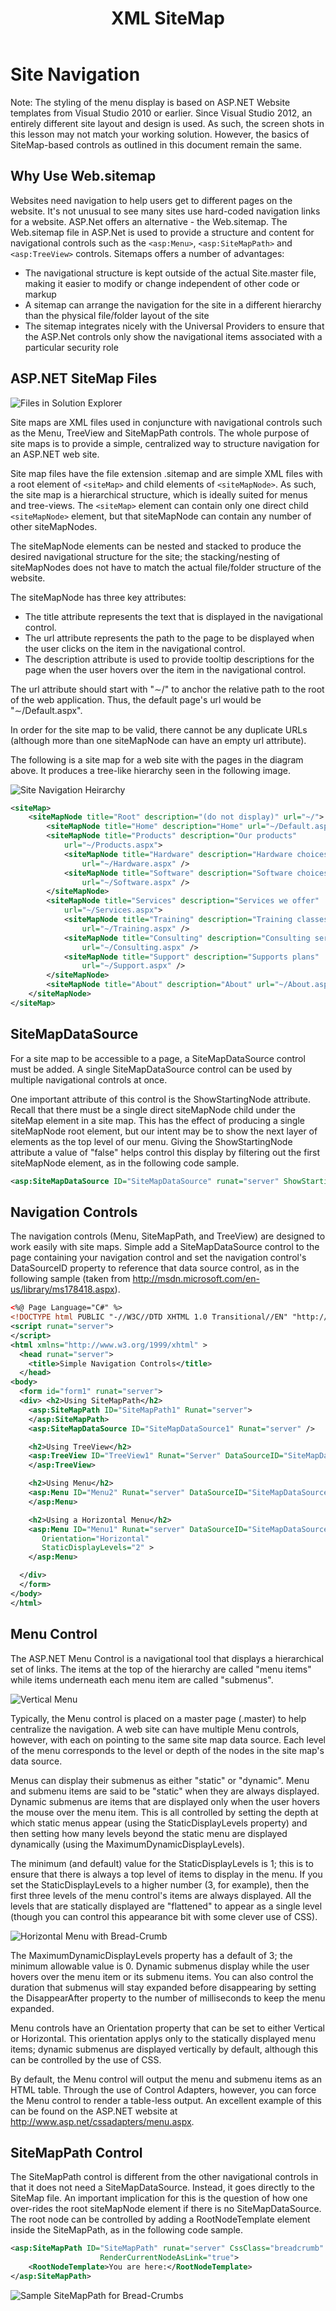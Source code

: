 ﻿---
title: XML SiteMap
errata: Adapted from the Word document "C01_Site Navigation.docx".
---
# Site Navigation

Note: The styling of the menu display is based on ASP.NET Website templates from Visual Studio 2010 or earlier. Since Visual Studio 2012, an entirely different site layout and design is used. As such, the screen shots in this lesson may not match your working solution. However, the basics of SiteMap-based controls as outlined in this document remain the same.

## Why Use Web.sitemap

Websites need navigation to help users get to different pages on the website. It's not unusual to see many sites use hard-coded navigation links for a website. ASP.Net offers an alternative - the Web.sitemap. The Web.sitemap file in ASP.Net is used to provide a structure and content for navigational controls such as the `<asp:Menu>`, `<asp:SiteMapPath>` and `<asp:TreeView>` controls. Sitemaps offers a number of advantages:

- The navigational structure is kept outside of the actual Site.master file, making it easier to modify or change independent of other code or markup
- A sitemap can arrange the navigation for the site in a different hierarchy than the physical file/folder layout of the site
- The sitemap integrates nicely with the Universal Providers to ensure that the ASP.Net controls only show the navigational items associated with a particular security role

## ASP.NET SiteMap Files

![Files in Solution Explorer](./fig-1.png)

Site maps are XML files used in conjuncture with navigational controls such as the Menu, TreeView and SiteMapPath controls. The whole purpose of site maps is to provide a simple, centralized way to structure navigation for an ASP.NET web site.

Site map files have the file extension .sitemap and are simple XML files with a root element of `<siteMap>` and child elements of `<siteMapNode>`. As such, the site map is a hierarchical structure, which is ideally suited for menus and tree-views. The `<siteMap>` element can contain only one direct child `<siteMapNode>` element, but that siteMapNode can contain any number of other siteMapNodes.

The siteMapNode elements can be nested and stacked to produce the desired navigational structure for the site; the stacking/nesting of siteMapNodes does not have to match the actual file/folder structure of the website.

The siteMapNode has three key attributes:

- The title attribute represents the text that is displayed in the navigational control.
- The url attribute represents the path to the page to be displayed when the user clicks on the item in the navigational control.
- The description attribute is used to provide tooltip descriptions for the page when the user hovers over the item in the navigational control.

The url attribute should start with "∼/" to anchor the relative path to the root of the web application. Thus, the default page's url would be "∼/Default.aspx".

In order for the site map to be valid, there cannot be any duplicate URLs (although more than one siteMapNode can have an empty url attribute).

The following is a site map for a web site with the pages in the diagram above. It produces a tree-like hierarchy seen in the following image.

![Site Navigation Heirarchy](./fig-2.png)

```xml
<siteMap>
    <siteMapNode title="Root" description="(do not display)" url="~/">
        <siteMapNode title="Home" description="Home" url="~/Default.aspx" />
        <siteMapNode title="Products" description="Our products"
            url="~/Products.aspx">
            <siteMapNode title="Hardware" description="Hardware choices"
                url="~/Hardware.aspx" />
            <siteMapNode title="Software" description="Software choices"
                url="~/Software.aspx" />
        </siteMapNode>
        <siteMapNode title="Services" description="Services we offer"
            url="~/Services.aspx">
            <siteMapNode title="Training" description="Training classes"
                url="~/Training.aspx" />
            <siteMapNode title="Consulting" description="Consulting services"
                url="~/Consulting.aspx" />
            <siteMapNode title="Support" description="Supports plans"
                url="~/Support.aspx" />
        </siteMapNode>
        <siteMapNode title="About" description="About" url="~/About.aspx" />
    </siteMapNode>
</siteMap>
```

## SiteMapDataSource

For a site map to be accessible to a page, a SiteMapDataSource control must be added. A single SiteMapDataSource control can be used by multiple navigational controls at once.

One important attribute of this control is the ShowStartingNode attribute. Recall that there must be a single direct siteMapNode child under the siteMap element in a site map. This has the effect of producing a single siteMapNode root element, but our intent may be to show the next layer of elements as the top level of our menu. Giving the ShowStartingNode attribute a value of "false" helps control this display by filtering out the first siteMapNode element, as in the following code sample.

```xml
<asp:SiteMapDataSource ID="SiteMapDataSource" runat="server" ShowStartingNode="false" />
```

## Navigation Controls

The navigation controls (Menu, SiteMapPath, and TreeView) are designed to work easily with site maps. Simple add a SiteMapDataSource control to the page containing your navigation control and set the navigation control's DataSourceID property to reference that data source control, as in the following sample (taken from http://msdn.microsoft.com/en-us/library/ms178418.aspx).

```xml
<%@ Page Language="C#" %>
<!DOCTYPE html PUBLIC "-//W3C//DTD XHTML 1.0 Transitional//EN" "http://www.w3.org/TR/xhtml1/DTD/xhtml1-transitional.dtd">
<script runat="server">
</script>
<html xmlns="http://www.w3.org/1999/xhtml" >
  <head runat="server">
    <title>Simple Navigation Controls</title>
  </head>
<body>
  <form id="form1" runat="server">
  <div> <h2>Using SiteMapPath</h2>
    <asp:SiteMapPath ID="SiteMapPath1" Runat="server">
    </asp:SiteMapPath>
    <asp:SiteMapDataSource ID="SiteMapDataSource1" Runat="server" />

    <h2>Using TreeView</h2>
    <asp:TreeView ID="TreeView1" Runat="Server" DataSourceID="SiteMapDataSource1">
    </asp:TreeView>

    <h2>Using Menu</h2>
    <asp:Menu ID="Menu2" Runat="server" DataSourceID="SiteMapDataSource1">
    </asp:Menu>

    <h2>Using a Horizontal Menu</h2>
    <asp:Menu ID="Menu1" Runat="server" DataSourceID="SiteMapDataSource1"
       Orientation="Horizontal"
       StaticDisplayLevels="2" >
    </asp:Menu>

  </div>
  </form>
</body>
</html>
```

## Menu Control

The ASP.NET Menu Control is a navigational tool that displays a hierarchical set of links. The items at the top of the hierarchy are called "menu items" while items underneath each menu item are called "submenus".

![Vertical Menu](./fig-3.png)

Typically, the Menu control is placed on a master page (.master) to help centralize the navigation. A web site can have multiple Menu controls, however, with each on pointing to the same site map data source. Each level of the menu corresponds to the level or depth of the nodes in the site map's data source.

Menus can display their submenus as either "static" or "dynamic". Menu and submenu items are said to be "static" when they are always displayed. Dynamic submenus are items that are displayed only when the user hovers the mouse over the menu item. This is all controlled by setting the depth at which static menus appear (using the StaticDisplayLevels property) and then setting how many levels beyond the static menu are displayed dynamically (using the MaximumDynamicDisplayLevels).

The minimum (and default) value for the StaticDisplayLevels is 1; this is to ensure that there is always a top level of items to display in the menu. If you set the StaticDisplayLevels to a higher number (3, for example), then the first three levels of the menu control's items are always displayed. All the levels that are statically displayed are "flattened" to appear as a single level (though you can control this appearance bit with some clever use of CSS).

![Horizontal Menu with Bread-Crumb](./fig-4.png)

The MaximumDynamicDisplayLevels property has a default of 3; the minimum allowable value is 0. Dynamic submenus display while the user hovers over the menu item or its submenu items. You can also control the duration that submenus will stay expanded before disappearing by setting the DisappearAfter property to the number of milliseconds to keep the menu expanded.

Menu controls have an Orientation property that can be set to either Vertical or Horizontal. This orientation applys only to the statically displayed menu items; dynamic submenus are displayed vertically by default, although this can be controlled by the use of CSS.

By default, the Menu control will output the menu and submenu items as an HTML table. Through the use of Control Adapters, however, you can force the Menu control to render a table-less output. An excellent example of this can be found on the ASP.NET website at http://www.asp.net/cssadapters/menu.aspx.

## SiteMapPath Control

The SiteMapPath control is different from the other navigational controls in that it does not need a SiteMapDataSource. Instead, it goes directly to the SiteMap file. An important implication for this is the question of how one over-rides the root siteMapNode element if there is no SiteMapDataSource. The root node can be controlled by adding a RootNodeTemplate element inside the SiteMapPath, as in the following code sample.

```xml
<asp:SiteMapPath ID="SiteMapPath" runat="server" CssClass="breadcrumb"
                    RenderCurrentNodeAsLink="true">
    <RootNodeTemplate>You are here:</RootNodeTemplate>
</asp:SiteMapPath>
```

![Sample SiteMapPath for Bread-Crumbs](./fig-5.png)
